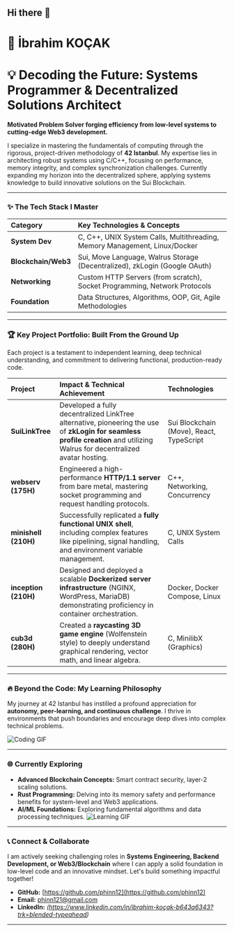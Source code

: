 ## Hi there 👋

# 🚀 İbrahim KOÇAK
# 💡 Decoding the Future: Systems Programmer & Decentralized Solutions Architect

**Motivated Problem Solver forging efficiency from low-level systems to cutting-edge Web3 development.**

I specialize in mastering the fundamentals of computing through the rigorous, project-driven methodology of **42 Istanbul**. My expertise lies in architecting robust systems using C/C++, focusing on performance, memory integrity, and complex synchronization challenges. Currently expanding my horizon into the decentralized sphere, applying systems knowledge to build innovative solutions on the Sui Blockchain.

---

### ✨ The Tech Stack I Master

| Category | Key Technologies & Concepts |
| :--- | :--- |
| **System Dev** | C, C++, UNIX System Calls, Multithreading, Memory Management, Linux/Docker |
| **Blockchain/Web3** | Sui, Move Language, Walrus Storage (Decentralized), zkLogin (Google OAuth) |
| **Networking** | Custom HTTP Servers (from scratch), Socket Programming, Network Protocols |
| **Foundation** | Data Structures, Algorithms, OOP, Git, Agile Methodologies |

---

### 🏆 Key Project Portfolio: Built From the Ground Up

Each project is a testament to independent learning, deep technical understanding, and commitment to delivering functional, production-ready code.

| Project | Impact & Technical Achievement | Technologies |
| :--- | :--- | :--- |
| **SuiLinkTree** | Developed a fully decentralized LinkTree alternative, pioneering the use of **zkLogin for seamless profile creation** and utilizing Walrus for decentralized avatar hosting. | Sui Blockchain (Move), React, TypeScript |
| **webserv (175H)** | Engineered a high-performance **HTTP/1.1 server** from bare metal, mastering socket programming and request handling protocols. | C++, Networking, Concurrency |
| **minishell (210H)** | Successfully replicated a **fully functional UNIX shell**, including complex features like pipelining, signal handling, and environment variable management. | C, UNIX System Calls |
| **inception (210H)** | Designed and deployed a scalable **Dockerized server infrastructure** (NGINX, WordPress, MariaDB) demonstrating proficiency in container orchestration. | Docker, Docker Compose, Linux |
| **cub3d (280H)** | Created a **raycasting 3D game engine** (Wolfenstein style) to deeply understand graphical rendering, vector math, and linear algebra. | C, MinilibX (Graphics) |

---

### 🔥 Beyond the Code: My Learning Philosophy

My journey at 42 Istanbul has instilled a profound appreciation for **autonomy, peer-learning, and continuous challenge**. I thrive in environments that push boundaries and encourage deep dives into complex technical problems.

![Coding GIF](https://media.giphy.com/media/v1.Y2lkPWVjZjA1ZTQ3N2d0anIyMHE1eHZ4OTdhdDZoMWdiNHo4bDU1am11Ym4xcGUzaGl3cSZlcD12MV9naWZzX3NlYXJjaCZjdD1n/UHprOB2h0CBWJ7gz9i/giphy.gif)

---

### 🌐 Currently Exploring

* **Advanced Blockchain Concepts:** Smart contract security, layer-2 scaling solutions.
* **Rust Programming:** Delving into its memory safety and performance benefits for system-level and Web3 applications.
* **AI/ML Foundations:** Exploring fundamental algorithms and data processing techniques.
![Learning GIF](https://media.giphy.com/media/v1.Y2lkPWVjZjA1ZTQ3enM0Zmx0ZWd6bGtiaDJlMjJmZDIzOXliOHlwajA5aXg5OHFwejZ2aSZlcD12MV9naWZzX3JlbGF0ZWQmY3Q9Zw/lLo0Kj5WRF49KmlO0/giphy.gif)

---

### 📞 Connect & Collaborate

I am actively seeking challenging roles in **Systems Engineering, Backend Development, or Web3/Blockchain** where I can apply a solid foundation in low-level code and an innovative mindset. Let's build something impactful together\!

* **GitHub:** [https://github.com/phinn12](https://github.com/phinn12)
* **Email:** phinn121@gmail.com
* **LinkedIn:** *(https://www.linkedin.com/in/ibrahim-koçak-b643a6343?trk=blended-typeahead)*

***
